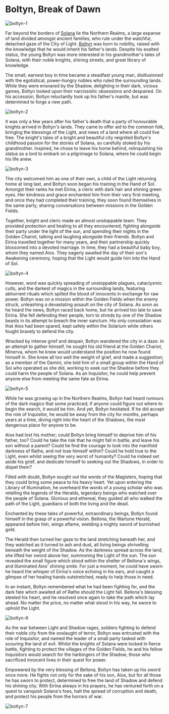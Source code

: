 # Boltyn, Break of Dawn

<img src="https://media.githubusercontent.com/media/nathaneastwood/fablore/main/src/main-story/04-monarch/media/boltyn-1.webp" alt="boltyn-1" class="center">

Far beyond the borders of [Solana](https://legendarystories.net/world-of-rathe/solana/solana.html) lie the Northern Realms, a large expanse of land divided amongst ancient families, who rule under the watchful, detached gaze of the City of Light. [Boltyn](https://legendarystories.net/heroes-of-rathe/boltyn-breaker-of-dawn-about.html) was born to nobility, raised with the knowledge that he would inherit his father's lands. Despite his exalted status, the young Boltyn was more interested in his grandmother's tales of Solana, with their noble knights, shining streets, and great library of knowledge.

The small, earnest boy in time became a steadfast young man, disillusioned with the egotistical, power-hungry nobles who ruled the surrounding lands. While they were ensnared by the Shadow, delighting in their dark, vicious games, Boltyn looked upon their narcissistic obsessions and despaired. On his accession, Boltyn reluctantly took up his father's mantle, but was determined to forge a new path.

<img src="https://media.githubusercontent.com/media/nathaneastwood/fablore/main/src/main-story/04-monarch/media/boltyn-2.webp" alt="boltyn-2" class="center">

It was only a few years after his father's death that a party of honourable knights arrived in Boltyn's lands. They came to offer aid to the common folk, bringing the blessings of the Light, and news of a land where all could live free. The knight's tales of a bright and beautiful city reignited Boltyn's childhood passion for the stories of Solana, so carefully stoked by his grandmother. Inspired, he chose to leave his home behind, relinquishing his status as a lord to embark on a pilgrimage to Solana, where he could begin his life anew.

<img src="https://media.githubusercontent.com/media/nathaneastwood/fablore/main/src/main-story/04-monarch/media/boltyn-3.webp" alt="boltyn-3" class="center">

The city welcomed him as one of their own, a child of the Light returning home at long last, and Boltyn soon began his training in the Hand of Sol. Amongst their ranks he met Eirina, a cleric with dark hair and shining green eyes. Her kindness and grace enchanted him from their very first meeting, and once they had completed their training, they soon found themselves in the same party, sharing conversations between missions in the Golden Fields.

Together, knight and cleric made an almost unstoppable team. They provided protection and healing to all they encountered, fighting alongside their party under the light of the sun, and spending their nights in the Golden Chariot, talking and laughing alongside their friends. Boltyn and Eirina travelled together for many years, and their partnership quickly blossomed into a devoted marriage. In time, they had a beautiful baby boy, whom they named Aios. They eagerly awaited the day of their son's Awakening ceremony, hoping that the Light would guide him into the Hand of Sol.

<img src="https://media.githubusercontent.com/media/nathaneastwood/fablore/main/src/main-story/04-monarch/media/boltyn-4.webp" alt="boltyn-4" class="center">

However, word was quickly spreading of unstoppable plagues, cataclysmic cults, and the darkest of magics in the surrounding lands, featuring abhorrent rituals which spilled the blood of innocents in exchange for raw power. Boltyn was on a mission within the Golden Fields when the enemy struck, unleashing a devastating assault on the city of Solana. As soon as he heard the news, Boltyn raced back home, but he arrived too late to save Eirina. She fell defending their people, torn to shreds by one of the Shadow beasts in its attempt to breach the inner sanctum. His only consolation was that Aios had been spared, kept safely within the Solarium while others fought bravely to defend the city.

Wracked by intense grief and despair, Boltyn wandered the city in a daze. In an attempt to gather himself, he sought his old friend at the Golden Chariot, Minerva, whom he knew would understand the position he now found himself in. She knew all too well the weight of grief, and made a suggestion; as a member of the Gemini, she told him of a small group within the Hand of Sol who operated as she did, working to seek out the Shadow before they could harm the people of Solana. As an Inquisitor, he could help prevent anyone else from meeting the same fate as Eirina.

<img src="https://media.githubusercontent.com/media/nathaneastwood/fablore/main/src/main-story/04-monarch/media/boltyn-5.webp" alt="boltyn-5" class="center">

While he was growing up in the Northern Realms, Boltyn had heard rumours of the dark magics that some practiced; if anyone could figure out where to begin the search, it would be him. And yet, Boltyn hesitated. If he did accept the role of Inquisitor, he would be away from the city for months, perhaps years at a time, diving right into the heart of the Shadows, the most dangerous place for anyone to be.

Aios had lost his mother; could Boltyn bring himself to deprive him of his father, too? Could he take the risk that he might fall in battle, and leave his son without a parent? Could he find the courage to look into the manifold darkness of Rathe, and not lose himself within? Could he hold true to the Light, even whilst seeing the very worst of humanity? Could he indeed set aside his grief, and dedicate himself to seeking out the Shadows, in order to dispel them?

Filled with doubt, Boltyn sought out the words of the Magisters, hoping that they could bring some peace to his heavy heart. Yet upon entering the Library of Illumination, he overheard the words of a young scholar who was retelling the legends of the Heralds, legendary beings who watched over the people of Solana. Glorious and ethereal, they guided all who walked the path of the Light, guardians of both the living and the dead.

Enchanted by these tales of powerful, extraordinary beings, Botlyn found himself in the grasp of a powerful vision. Bellona, the Wartune Herald, appeared before him, wings aflame, wielding a mighty sword of burnished gold.

The Herald then turned her gaze to the land stretching beneath her, and they watched as it turned to ash and dust, all living beings shrivelling beneath the weight of the Shadow. As the darkness spread across the land, she lifted her sword above her, summoning the Light of the sun. The sun revealed the small figure which stood within the shelter of Bellona's wings, and illuminated Aios' shining smile. For just a moment, he could have sworn he heard the whisper of Eirina's voice echoing in his ears, and caught a glimpse of her healing hands outstretched, ready to help those in need.

In an instant, Boltyn remembered what he had been fighting for, and the dark fate which awaited all of Rathe should the Light fall. Bellona's blessing steeled his heart, and he resolved once again to take the path which lay ahead. No matter the price, no matter what stood in his way, he swore to uphold the Light.

<img src="https://media.githubusercontent.com/media/nathaneastwood/fablore/main/src/main-story/04-monarch/media/boltyn-6.webp" alt="boltyn-6" class="center">

As the war between Light and Shadow rages, soldiers fighting to defend their noble city from the onslaught of terror, Boltyn was entrusted with the role of Inquisitor, and named the leader of a small party tasked with scouring the land of evil. Whilst the knights of Solana were locked in fierce battle, fighting to protect the villages of the Golden Fields, he and his fellow Inquisitors would search for the harbingers of the Shadow; those who sacrificed innocent lives in their quest for power.

Empowered by the very blessing of Bellona, Boltyn has taken up his sword once more. He fights not only for the sake of his son, Aios, but for all those he has sworn to protect, determined to free the land of Shadow and defend his shining city. With Eirina always in his prayers, he has ventured forth on a quest to vanquish Solana's foes, halt the spread of corruption and death, and protect his people from the horrors of war.

<img src="https://media.githubusercontent.com/media/nathaneastwood/fablore/main/src/main-story/04-monarch/media/boltyn-7.webp" alt="boltyn-7" class="center">
